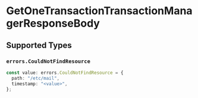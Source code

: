 # GetOneTransactionTransactionManagerResponseBody


## Supported Types

### `errors.CouldNotFindResource`

```typescript
const value: errors.CouldNotFindResource = {
  path: "/etc/mail",
  timestamp: "<value>",
};
```


